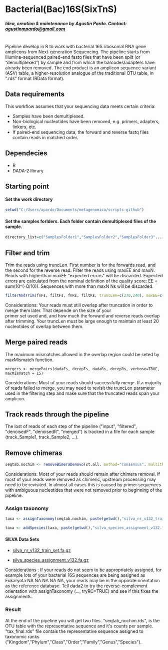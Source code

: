 # Bacterial(Bac)16S(SixTnS)
##### Idea, creation & maintenance by Agustin Pardo. Contact: agustinmpardo@gmail.com

#

Pipeline develop in R to work with bacterial 16S ribosomal RNA gene amplicons from Next-generation Sequencing.
The pipeline starts from Illumina-sequenced paired-end fastq files that have been split (or “demultiplexed”) by sample and from which the barcodes/adapters have already been removed. The end product is an amplicon sequence variant (ASV) table, a higher-resolution analogue of the traditional OTU table, in ".rds" format (RData format). 

## Data requirements

This workflow assumes that your sequencing data meets certain criteria:

* Samples have been demultiplexed.
* Non-biological nucleotides have been removed, e.g. primers, adapters, linkers, etc.
* If paired-end sequencing data, the forward and reverse fastq files contain reads in matched order.

## Dependecies
* R
* DADA-2 library

## Starting point

#### Set the work directory
```R
setwd("C:/Users/apardo/Documents/metagenomica/scripts-github")
```
#### Set the samples forlders. Each folder contain demultiplexed files of the sample.
```R
directory_list=c("SamplesFolder1","SamplesFolder2","SamplesFolder3"...)
```

## Filter and trim
Trim the reads using truncLen. First number is for the forwards read, and the second for the reverse read. Filter the reads using maxEE and maxN. Reads with higherthan maxEE "expected errors" will be discarded. Expected errors are calculated from the nominal definition of the quality score: EE = sum(10^(-Q/10)). Sequences with more than maxN Ns will be discarded.
```R
filterAndTrim(fnFs, filtFs, fnRs, filtRs, truncLen=c(270,240), maxEE=c(10,10), maxN=0, rm.phix=TRUE, compress=TRUE, multithread=TRUE)
```
Considerations: Your reads must still overlap after truncation in order to merge them later. That depende on the size of your     
primer set used and, and how much the forward and reverse reads overlap after trimming. Your truncLen must be large enough to maintain at least 20 nucleotides of overlap between them.

## Merge paired reads
The maximum mismatches allowed in the overlap region could be seted by maxMismatch function.
```Ra
mergers <- mergePairs(dadaFs, derepFs, dadaRs, derepRs, verbose=TRUE, maxMismatch = 15)
```
Considerations: Most of your reads should successfully merge. If a majority of reads failed to merge, you may need to revisit the truncLen parameter used in the filtering step and make sure that the truncated reads span your amplicon. 

## Track reads through the pipeline
The lost of reads of each step of the pipeline ("input", "filtered", "denoisedF", "denoisedR", "merged") is tracked in a file for each sample (track_Sample1, track_Sample2, ...).

## Remove chimeras
```R
seqtab.nochim <- removeBimeraDenovo(st.all, method="consensus", multithread=TRUE, verbose=TRUE)
```
Considerations: Most of your reads should remain after chimera removal. If most of your reads were removed as chimeric, upstream processing may need to be revisited. In almost all cases this is caused by primer sequences with ambiguous nucleotides that were not removed prior to beginning of the pipeline.

### Assign taxonomy
```R
taxa <- assignTaxonomy(seqtab.nochim, paste(getwd(),"silva_nr_v132_train_set.fa.gz" ,sep="/"), multithread=TRUE, tryRC=TRUE)
```
```R
taxa <- addSpecies(taxa, paste(getwd(),"silva_species_assignment_v132.fa.gz", sep="/"), tryRC=TRUE)
```

#### SILVA Data Sets
* [silva_nr_v132_train_set.fa.gz](https://zenodo.org/record/1172783/files/silva_nr_v132_train_set.fa.gz?download=1)

* [silva_species_assignment_v132.fa.gz](https://zenodo.org/record/1172783/files/silva_species_assignment_v132.fa.gz?download=1)


Considerations : If your reads do not seem to be appropriately assigned, for example lots of your bacterial 16S sequences are being assigned as Eukaryota NA NA NA NA NA, your reads may be in the opposite orientation as the reference database. Tell dada2 to try the reverse-complement orientation with assignTaxonomy (..., tryRC=TRUE) and see if this fixes the assignments.

### Result
At the end of the pipeline you will get two files. "seqtab_nochim.rds", is the OTU table with the representative sequence and it's counts per sample. "tax_final.rds" file contais the representative sequence assigned to taxonomic ranks ("Kingdom","Phylum","Class","Order","Family","Genus","Species").
